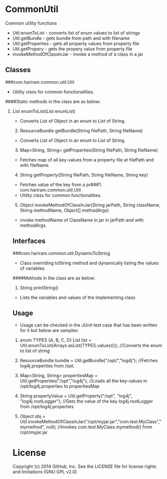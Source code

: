 CommonUtil
==========

Common utility functions
- Util.enumToList - converts list of enum values to list of strings
- Util.getBundle - gets bundle from path and with filename
- Util.getProperties - gets all property values from property file
- Util.getPropery - gets the propery value from property file
- invokeMethodOfClassInJar - invoke a method of a class in a jar

Classes
----------
###com.hariram.common.util.Util
  - Utility class for common functionalities.
 
####Static methods in the class are as below:

1. List<String> enumToList(List<Object> enumList)
  - Converts List of Object in an enum to List of String.
 
2. ResourceBundle getBundle(String filePath, String fileName)
  - Converts List of Object in an enum to List of String.
 
3. Map<String, String> getProperties(String filePath, String fileName)
  - Fetches map of all key-values from a property file at filePath and with fileName.
 
4. String getProperty(String filePath, String fileName, String key)
  - Fetches value of the key from a pr###1. com.hariram.common.util.Util
  - Utility class for common functionalities.
 
5. Object invokeMethodOfClassInJar(String jarPath, String className, String methodName, Object[] methodArgs)
  - invoke methodName of ClassName in jar in jarPath and with methodArgs.

Interfaces
----------
   
###com.hariram.common.util.DynamicToString
 - Class overriding toString method and dynamically listing the values of variables.
 
####Methods in the class are as below:

1. String printString()
  - Lists the variables and values of the implementing class
   
Usage
----------
- Usage can be checked in the JUnit test case that has been written for it but below are samples:

1. enum TYPES {A, B, C, D} 
List<String> list = Util.enumToList(Arrays.asList(TYPES.values()));
   //Converts the enum to list of string

2. ResourceBundle bundle = Util.getBundle("/opt/","log4j"); 
   //Fetches log4j.properties from /opt.
   
3. Map<String, String> propertiesMap = Util.getProperties("/opt","log4j");
   //Loads all the key-values in /opt/log4j.properties to propertiesMap

4. String propertyValue = Util.getProperty("/opt", "log4j", "log4j.rootLogger");
   //Gets the value of the key log4j.rootLogger from /opt/log4j.properties
   
5. Object obj = Util.invokeMethodOfClassInJar("/opt/myjar.jar","com.test.MyClass","mymethod", null);
   //Invokes com.test.MyClass.mymethod() from /opt/myjar.jar

License
==========
Copyright (c) 2014 GitHub, Inc. See the LICENSE file for license rights and limitations (GNU GPL v2.0)